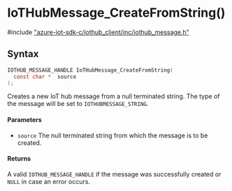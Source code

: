 # IoTHubMessage_CreateFromString()

\#include ["azure-iot-sdk-c/iothub_client/inc/iothub_message.h"](../iot-c-ref-iothub-message-h.md)  

## Syntax

```C
IOTHUB_MESSAGE_HANDLE IoTHubMessage_CreateFromString(
  const char *  source
);

```

Creates a new IoT hub message from a null terminated string. The type of the message will be set to `IOTHUBMESSAGE_STRING`.

#### Parameters
* `source` The null terminated string from which the message is to be created.

#### Returns
A valid `IOTHUB_MESSAGE_HANDLE` if the message was successfully created or `NULL` in case an error occurs.


